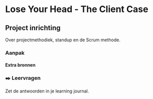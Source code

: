 # Lose Your Head - The Client Case

## Project inrichting

Over projectmethodiek, standup en de Scrum methode.

### Aanpak
<!-- We schrijven in principe geen tutorials maar helpen ze op weg. -->


#### Extra bronnen
<!-- Extra links voor documentatie en tutorials -->

<!--
### 💪 Extra uitdagingen
 Dit is optioneel voor de hardlopers die iets extra's willen. 
-->


### ✒️ Leervragen

Zet de antwoorden in je learning journal.

<!-- Een drietal vragen die ze kunnen opnemen in hun learning journal, waar de squadleaders dan weer op terug komen op vrijdag. -->
